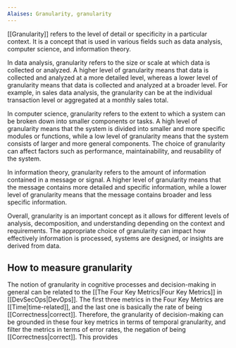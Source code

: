 ```yaml
---
Alaises: Granularity, granularity
---
```


[[Granularity]] refers to the level of detail or specificity in a particular context. It is a concept that is used in various fields such as data analysis, computer science, and information theory.

In data analysis, granularity refers to the size or scale at which data is collected or analyzed. A higher level of granularity means that data is collected and analyzed at a more detailed level, whereas a lower level of granularity means that data is collected and analyzed at a broader level. For example, in sales data analysis, the granularity can be at the individual transaction level or aggregated at a monthly sales total.

In computer science, granularity refers to the extent to which a system can be broken down into smaller components or tasks. A high level of granularity means that the system is divided into smaller and more specific modules or functions, while a low level of granularity means that the system consists of larger and more general components. The choice of granularity can affect factors such as performance, maintainability, and reusability of the system.

In information theory, granularity refers to the amount of information contained in a message or signal. A higher level of granularity means that the message contains more detailed and specific information, while a lower level of granularity means that the message contains broader and less specific information.

Overall, granularity is an important concept as it allows for different levels of analysis, decomposition, and understanding depending on the context and requirements. The appropriate choice of granularity can impact how effectively information is processed, systems are designed, or insights are derived from data.

## How to measure granularity
The notion of granularity in cognitive processes and decision-making in general can be related to the [[The Four Key Metrics|Four Key Metrics]] in [[DevSecOps|DevOps]]. The first three metrics in the Four Key Metrics are [[Time|time-related]], and the last one is basically the rate of being [[Correctness|correct]]. Therefore, the granularity of decision-making can be grounded in these four key metrics in terms of temporal granularity, and filter the metrics in terms of error rates, the negation of being [[Correctness|correct]]. This provides 
